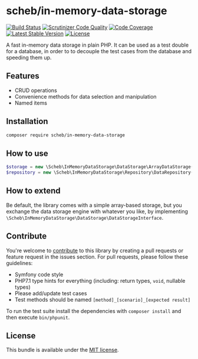 scheb/in-memory-data-storage
============================

[![Build Status](https://travis-ci.org/scheb/in-memory-data-storage.svg?branch=master)](https://travis-ci.org/scheb/in-memory-data-storage)
[![Scrutinizer Code Quality](https://scrutinizer-ci.com/g/scheb/in-memory-data-storage/badges/quality-score.png?b=master)](https://scrutinizer-ci.com/g/scheb/in-memory-data-storage/?branch=master)
[![Code Coverage](https://scrutinizer-ci.com/g/scheb/in-memory-data-storage/badges/coverage.png?b=master)](https://scrutinizer-ci.com/g/scheb/in-memory-data-storage/?branch=master)
[![Latest Stable Version](https://poser.pugx.org/scheb/in-memory-data-storage/v/stable.svg)](https://packagist.org/packages/scheb/in-memory-data-storage)
[![License](https://poser.pugx.org/scheb/in-memory-data-storage/license.svg)](https://packagist.org/packages/scheb/in-memory-data-storage)

A fast in-memory data storage in plain PHP. It can be used as a test double for a database, in order to to decouple the
test cases from the database and speeding them up.

Features
--------

- CRUD operations
- Convenience methods for data selection and manipulation
- Named items

Installation
------------

```bash
composer require scheb/in-memory-data-storage
```

How to use
----------

```php
$storage = new \Scheb\InMemoryDataStorage\DataStorage\ArrayDataStorage();
$repository = new \Scheb\InMemoryDataStorage\Repository\DataRepository($storage);
```


How to extend
-------------

Be default, the library comes with a simple array-based storage, but you exchange the data storage engine with whatever
you like, by implementing `\Scheb\InMemoryDataStorage\DataStorage\DataStorageInterface`.

Contribute
----------
You're welcome to [contribute](https://github.com/scheb/in-memory-data-storage/graphs/contributors) to this library by
creating a pull requests or feature request in the issues section. For pull requests, please follow these guidelines:

- Symfony code style
- PHP7.1 type hints for everything (including: return types, `void`, nullable types)
- Please add/update test cases
- Test methods should be named `[method]_[scenario]_[expected result]`

To run the test suite install the dependencies with `composer install` and then execute `bin/phpunit`.

License
-------
This bundle is available under the [MIT license](LICENSE).
